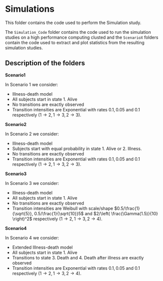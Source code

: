 # Simulations
This folder contains the code used to perform the Simulation study.

The `Simulation_Code` folder contains the code used to run the simulation studies on a high performance computing clusted and the `ScenarioX` folders contain the code used to extract and plot statistics from the resulting simulation studies.



## Description of the folders

**Scenario1** 

In Scenario 1 we consider:

* Illness-death model
* All subjects start in state 1. Alive
* No transitions are exactly observed
* Transition intensities are Exponential with rates $0.1, 0.05$ and $0.1$ respectively ($1 \to 2, 1 \to 3, 2 \to 3$).


**Scenario2** 

In Scenario 2 we consider:

- Illness-death model
- Subjects start with equal probability in state 1. Alive or 2. Illness.
- No transitions are exactly observed
- Transition intensities are Exponential with rates $0.1, 0.05$ and $0.1$ respectively ($1 \to 2, 1 \to 3, 2 \to 3$).

**Scenario3** 

In Scenario 3 we consider:

* Illness-death model
* All subjects start in state 1. Alive
* No transitions are exactly observed
* Transition intensities are Weibull with scale/shape $0.5/\frac{1}{\sqrt{5}}, 0.5/\frac{1}{\sqrt{10}}5$ and $2/\left( \frac{\Gamma(1.5)}{10}  \right)^2$ respectively ($1 \to 2, 1 \to 3, 2 \to 4$).

**Scenario4** 

In Scenario 4 we consider:

* Extended Illness-death model
* All subjects start in state 1. Alive
* Transitions to state 3. Death and 4. Death after illness are exactly observed
* Transition intensities are Exponential with rates $0.1, 0.05$ and $0.1$ respectively ($1 \to 2, 1 \to 3, 2 \to 4$).


